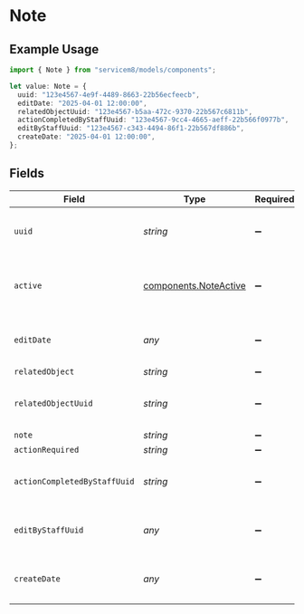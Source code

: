 # Note

## Example Usage

```typescript
import { Note } from "servicem8/models/components";

let value: Note = {
  uuid: "123e4567-4e9f-4489-8663-22b56ecfeecb",
  editDate: "2025-04-01 12:00:00",
  relatedObjectUuid: "123e4567-b5aa-472c-9370-22b567c6811b",
  actionCompletedByStaffUuid: "123e4567-9cc4-4665-aeff-22b566f0977b",
  editByStaffUuid: "123e4567-c343-4494-86f1-22b567df886b",
  createDate: "2025-04-01 12:00:00",
};
```

## Fields

| Field                                                          | Type                                                           | Required                                                       | Description                                                    | Example                                                        |
| -------------------------------------------------------------- | -------------------------------------------------------------- | -------------------------------------------------------------- | -------------------------------------------------------------- | -------------------------------------------------------------- |
| `uuid`                                                         | *string*                                                       | :heavy_minus_sign:                                             | Unique identifier for this record                              | 123e4567-4e9f-4489-8663-22b56ecfeecb                           |
| `active`                                                       | [components.NoteActive](../../models/components/noteactive.md) | :heavy_minus_sign:                                             | Record active/deleted flag.  Valid values are [0,1]            |                                                                |
| `editDate`                                                     | *any*                                                          | :heavy_minus_sign:                                             | Timestamp at which record was last modified                    | 2025-04-01 12:00:00                                            |
| `relatedObject`                                                | *string*                                                       | :heavy_minus_sign:                                             | N/A                                                            |                                                                |
| `relatedObjectUuid`                                            | *string*                                                       | :heavy_minus_sign:                                             | N/A                                                            | 123e4567-b5aa-472c-9370-22b567c6811b                           |
| `note`                                                         | *string*                                                       | :heavy_minus_sign:                                             | N/A                                                            |                                                                |
| `actionRequired`                                               | *string*                                                       | :heavy_minus_sign:                                             | N/A                                                            |                                                                |
| `actionCompletedByStaffUuid`                                   | *string*                                                       | :heavy_minus_sign:                                             | N/A                                                            | 123e4567-9cc4-4665-aeff-22b566f0977b                           |
| `editByStaffUuid`                                              | *any*                                                          | :heavy_minus_sign:                                             | UUID of Staff Member who last modified record                  | 123e4567-c343-4494-86f1-22b567df886b                           |
| `createDate`                                                   | *any*                                                          | :heavy_minus_sign:                                             | Timestamp at which record was last modified                    | 2025-04-01 12:00:00                                            |